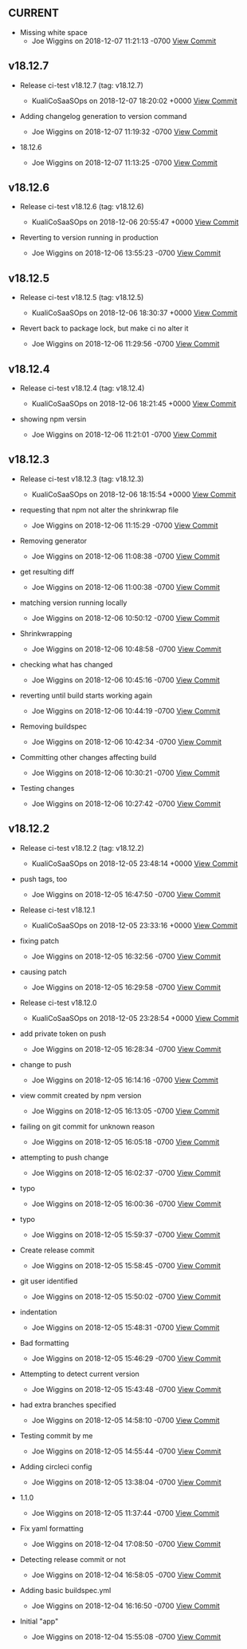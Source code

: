 
## CURRENT
  
  * Missing white space
    * Joe Wiggins on 2018-12-07 11:21:13 -0700 [View Commit](../../commit/45ab2919941da86993133897dcc0cbcd5ed6edd8)
    

## v18.12.7
  
  * Release ci-test v18.12.7  (tag: v18.12.7)
    * KualiCoSaaSOps on 2018-12-07 18:20:02 +0000 [View Commit](../../commit/8e9f3159d69a4235be0ac2cbd4ef122d7f7abd86)
  
  * Adding changelog generation to version command
    * Joe Wiggins on 2018-12-07 11:19:32 -0700 [View Commit](../../commit/7f6c2a477c10271bd159ab7af535e52db6f7f926)
  
  * 18.12.6
    * Joe Wiggins on 2018-12-07 11:13:25 -0700 [View Commit](../../commit/9743d93e64e719ca0f3ad5daddec60b34338b009)
    

## v18.12.6
  
  * Release ci-test v18.12.6  (tag: v18.12.6)
    * KualiCoSaaSOps on 2018-12-06 20:55:47 +0000 [View Commit](../../commit/2fb728320b2cfb6093f18dc2f075c4912e2314c4)
  
  * Reverting to version running in production
    * Joe Wiggins on 2018-12-06 13:55:23 -0700 [View Commit](../../commit/2e7eedaf4d7d53d592908986699f9dc399c7ea78)
    

## v18.12.5
  
  * Release ci-test v18.12.5  (tag: v18.12.5)
    * KualiCoSaaSOps on 2018-12-06 18:30:37 +0000 [View Commit](../../commit/0262e067badeff5b98646df07b19b811f8ff2ce0)
  
  * Revert back to package lock, but make ci no alter it
    * Joe Wiggins on 2018-12-06 11:29:56 -0700 [View Commit](../../commit/298ec291952da98c9a4c6ce846304fdc29540c64)
    

## v18.12.4
  
  * Release ci-test v18.12.4  (tag: v18.12.4)
    * KualiCoSaaSOps on 2018-12-06 18:21:45 +0000 [View Commit](../../commit/1853f7dabe979126094062f7ebbee8954ec56447)
  
  * showing npm versin
    * Joe Wiggins on 2018-12-06 11:21:01 -0700 [View Commit](../../commit/4766170d1861669a11fca4d1919592a2a2afe417)
    

## v18.12.3
  
  * Release ci-test v18.12.3  (tag: v18.12.3)
    * KualiCoSaaSOps on 2018-12-06 18:15:54 +0000 [View Commit](../../commit/eb1f640b0761e0b9bdf789b49469a828d1aaa0e3)
  
  * requesting that npm not alter the shrinkwrap file
    * Joe Wiggins on 2018-12-06 11:15:29 -0700 [View Commit](../../commit/82659632c53be2b6131029e029c8bbea9ba01a1c)
  
  * Removing generator
    * Joe Wiggins on 2018-12-06 11:08:38 -0700 [View Commit](../../commit/53c17abb7a22f108080fbbf00a939f9e6d36bbca)
  
  * get resulting diff
    * Joe Wiggins on 2018-12-06 11:00:38 -0700 [View Commit](../../commit/4c40a624c62510494a7f2f85667a7e00efbfa75b)
  
  * matching version running locally
    * Joe Wiggins on 2018-12-06 10:50:12 -0700 [View Commit](../../commit/4b1fedfc863f89e028432c672e52955d84a0bb69)
  
  * Shrinkwrapping
    * Joe Wiggins on 2018-12-06 10:48:58 -0700 [View Commit](../../commit/45366f601806d4a11a4d9316f85081c06172b9b0)
  
  * checking what has changed
    * Joe Wiggins on 2018-12-06 10:45:16 -0700 [View Commit](../../commit/c1a7233e94a8546be91f27a9124b392a7a7ed295)
  
  * reverting until build starts working again
    * Joe Wiggins on 2018-12-06 10:44:19 -0700 [View Commit](../../commit/41f199f5edb98c067c34ff5ab3728daa0ce1b039)
  
  * Removing buildspec
    * Joe Wiggins on 2018-12-06 10:42:34 -0700 [View Commit](../../commit/3c0a72ee04ba5c5efff6484b1182e1f801d9c7dd)
  
  * Committing other changes affecting build
    * Joe Wiggins on 2018-12-06 10:30:21 -0700 [View Commit](../../commit/b5b28edb7af853a4a573309023c04af12e7009ff)
  
  * Testing changes
    * Joe Wiggins on 2018-12-06 10:27:42 -0700 [View Commit](../../commit/2da0864251640f2b29bdd409687273b115a73cdd)
    

## v18.12.2
  
  * Release ci-test v18.12.2  (tag: v18.12.2)
    * KualiCoSaaSOps on 2018-12-05 23:48:14 +0000 [View Commit](../../commit/b787827cc273f8d2c243a2be3d4b46f903556fd5)
  
  * push tags, too
    * Joe Wiggins on 2018-12-05 16:47:50 -0700 [View Commit](../../commit/9d82d42297b1aabda2b48c2177853be1bd4e7ae1)
  
  * Release ci-test v18.12.1 
    * KualiCoSaaSOps on 2018-12-05 23:33:16 +0000 [View Commit](../../commit/d9cb40482e5ebe10072541d60066def33d28a91e)
  
  * fixing patch
    * Joe Wiggins on 2018-12-05 16:32:56 -0700 [View Commit](../../commit/222a5791961a1e0fe5849b8efe6d3be8c9aac2a5)
  
  * causing patch
    * Joe Wiggins on 2018-12-05 16:29:58 -0700 [View Commit](../../commit/46426f35d763c5846a6f312d2b59e83479080529)
  
  * Release ci-test v18.12.0 
    * KualiCoSaaSOps on 2018-12-05 23:28:54 +0000 [View Commit](../../commit/5fa03bec3e3f13c868bff055c6c12becd43a937d)
  
  * add private token on push
    * Joe Wiggins on 2018-12-05 16:28:34 -0700 [View Commit](../../commit/cd7db3a7dac6ff74b98d81e4169c1096ee26764a)
  
  * change to push
    * Joe Wiggins on 2018-12-05 16:14:16 -0700 [View Commit](../../commit/26b36268a69602eefd518db0d05fe5f134238c4e)
  
  * view commit created by npm version
    * Joe Wiggins on 2018-12-05 16:13:05 -0700 [View Commit](../../commit/d77482feb264488773bbc13cf1d4ecde7d68871d)
  
  * failing on git commit for unknown reason
    * Joe Wiggins on 2018-12-05 16:05:18 -0700 [View Commit](../../commit/d09d89d5a35ffcf3e37a086a0f02e8afc1f08573)
  
  * attempting to push change
    * Joe Wiggins on 2018-12-05 16:02:37 -0700 [View Commit](../../commit/2866bea1d8d5a14db6f3670b8b184c6960b02204)
  
  * typo
    * Joe Wiggins on 2018-12-05 16:00:36 -0700 [View Commit](../../commit/052d1242b279d46d13522b882679013860e650bf)
  
  * typo
    * Joe Wiggins on 2018-12-05 15:59:37 -0700 [View Commit](../../commit/d86a08fd7a44909c4871ddbb4dc5247686920b97)
  
  * Create release commit
    * Joe Wiggins on 2018-12-05 15:58:45 -0700 [View Commit](../../commit/6192c997c051ed8da0d4de1ca893c2ed49278d25)
  
  * git user identified
    * Joe Wiggins on 2018-12-05 15:50:02 -0700 [View Commit](../../commit/5652d57e6ea73001a4d80839308cf099b8184aef)
  
  * indentation
    * Joe Wiggins on 2018-12-05 15:48:31 -0700 [View Commit](../../commit/0891fec5d4a2c278587d71512411b3230f3d3aea)
  
  * Bad formatting
    * Joe Wiggins on 2018-12-05 15:46:29 -0700 [View Commit](../../commit/22ea06d79f3e314368c9ec1ef66bde92febbd200)
  
  * Attempting to detect current version
    * Joe Wiggins on 2018-12-05 15:43:48 -0700 [View Commit](../../commit/ea56c6231208490e8ae5a47fff9ee3891d05b4e4)
  
  * had extra branches specified
    * Joe Wiggins on 2018-12-05 14:58:10 -0700 [View Commit](../../commit/eb909573c37a369acd06f76c0f315ad749bc2a21)
  
  * Testing commit by me
    * Joe Wiggins on 2018-12-05 14:55:44 -0700 [View Commit](../../commit/99122c0cb5c66fc76c8350b5a814be3c04c99f07)
  
  * Adding circleci config
    * Joe Wiggins on 2018-12-05 13:38:04 -0700 [View Commit](../../commit/08ed97803dbdf56d31475fa08388ba8421011650)
  
  * 1.1.0
    * Joe Wiggins on 2018-12-05 11:37:44 -0700 [View Commit](../../commit/99b4e03f50bdaee94ea6ae0fd43c30d0ab5f5fc0)
  
  * Fix yaml formatting
    * Joe Wiggins on 2018-12-04 17:08:50 -0700 [View Commit](../../commit/63fe0b043731622e20f3c214f82a17f0bdb690aa)
  
  * Detecting release commit or not
    * Joe Wiggins on 2018-12-04 16:58:05 -0700 [View Commit](../../commit/82ddab6976fa8d92d36b32dc5ae3612137d7783a)
  
  * Adding basic buildspec.yml
    * Joe Wiggins on 2018-12-04 16:16:50 -0700 [View Commit](../../commit/b76da8d2979eace8ca9155f3e4576950f20e90ba)
  
  * Initial "app"
    * Joe Wiggins on 2018-12-04 15:55:08 -0700 [View Commit](../../commit/158a06baffd39373bdc830507bba91f9998b3606)
    

